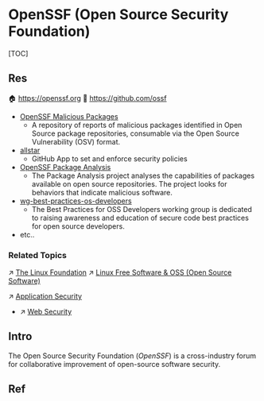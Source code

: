 # OpenSSF (Open Source Security Foundation)

[TOC]



## Res
🏠 https://openssf.org
🚧 https://github.com/ossf
- [OpenSSF Malicious Packages](https://github.com/ossf/malicious-packages)
	- A repository of reports of malicious packages identified in Open Source package repositories, consumable via the Open Source Vulnerability (OSV) format.
- [allstar](https://github.com/ossf/allstar)
	- GitHub App to set and enforce security policies
- [OpenSSF Package Analysis](https://github.com/ossf/package-analysis)
	- The Package Analysis project analyses the capabilities of packages available on open source repositories. The project looks for behaviors that indicate malicious software.
- [wg-best-practices-os-developers](https://github.com/ossf/wg-best-practices-os-developers)
	- The Best Practices for OSS Developers working group is dedicated to raising awareness and education of secure code best practices for open source developers.
- etc..


### Related Topics
↗ [The Linux Foundation](../../../🔑%20CS_Core/🥷🏼%20Operating%20System%20(Engineering%20Part)/Linux%20(Derived%20From%20UNIX%20Family)/The%20Linux%20Foundation.md)
↗ [Linux Free Software & OSS (Open Source Software)](../../../🔑%20CS_Core/🥷🏼%20Operating%20System%20(Engineering%20Part)/Linux%20(Derived%20From%20UNIX%20Family)/Linux%20Free%20Software%20&%20OSS%20(Open%20Source%20Software)/Linux%20Free%20Software%20&%20OSS%20(Open%20Source%20Software).md)

↗ [Application Security](../../Application%20Security/Application%20Security.md)
- ↗ [Web Security](../../Application%20Security/💉%20Web%20Security/Web%20Security.md)



## Intro
The Open Source Security Foundation (_OpenSSF_) is a cross-industry forum for collaborative improvement of open-source software security.



## Ref

